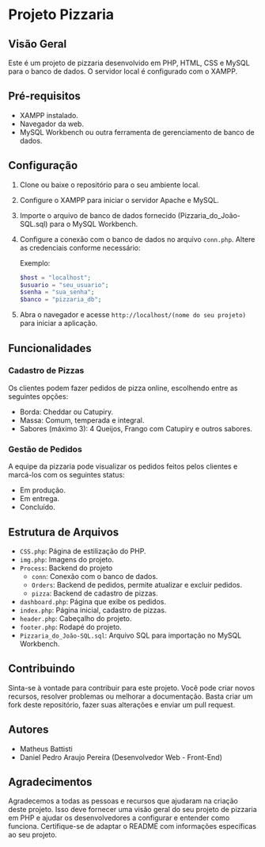 
# Projeto Pizzaria

## Visão Geral

Este é um projeto de pizzaria desenvolvido em PHP, HTML, CSS e MySQL para o banco de dados. O servidor local é configurado com o XAMPP.

## Pré-requisitos

- XAMPP instalado.
- Navegador da web.
- MySQL Workbench ou outra ferramenta de gerenciamento de banco de dados.

## Configuração

1. Clone ou baixe o repositório para o seu ambiente local.
2. Configure o XAMPP para iniciar o servidor Apache e MySQL.
3. Importe o arquivo de banco de dados fornecido (Pizzaria_do_João-SQL.sql) para o MySQL Workbench.
4. Configure a conexão com o banco de dados no arquivo `conn.php`. Altere as credenciais conforme necessário:

   Exemplo:
   ```php
   $host = "localhost";
   $usuario = "seu_usuario";
   $senha = "sua_senha";
   $banco = "pizzaria_db";
   ```

5. Abra o navegador e acesse `http://localhost/(nome do seu projeto)` para iniciar a aplicação.

## Funcionalidades

### Cadastro de Pizzas

Os clientes podem fazer pedidos de pizza online, escolhendo entre as seguintes opções:

- Borda: Cheddar ou Catupiry.
- Massa: Comum, temperada e integral.
- Sabores (máximo 3): 4 Queijos, Frango com Catupiry e outros sabores.

### Gestão de Pedidos

A equipe da pizzaria pode visualizar os pedidos feitos pelos clientes e marcá-los com os seguintes status:

- Em produção.
- Em entrega.
- Concluído.

## Estrutura de Arquivos

- `CSS.php`: Página de estilização do PHP.
- `img.php`: Imagens do projeto.
- `Process`: Backend do projeto
  - `conn`: Conexão com o banco de dados.
  - `Orders`: Backend de pedidos, permite atualizar e excluir pedidos.
  - `pizza`: Backend de cadastro de pizzas.
- `dashboard.php`: Página que exibe os pedidos.
- `index.php`: Página inicial, cadastro de pizzas.
- `header.php`: Cabeçalho do projeto.
- `footer.php`: Rodapé do projeto.
- `Pizzaria_do_João-SQL.sql`: Arquivo SQL para importação no MySQL Workbench.

## Contribuindo

Sinta-se à vontade para contribuir para este projeto. Você pode criar novos recursos, resolver problemas ou melhorar a documentação. Basta criar um fork deste repositório, fazer suas alterações e enviar um pull request.

## Autores

- Matheus Battisti
- Daniel Pedro Araujo Pereira (Desenvolvedor Web - Front-End)

## Agradecimentos

Agradecemos a todas as pessoas e recursos que ajudaram na criação deste projeto. Isso deve fornecer uma visão geral do seu projeto de pizzaria em PHP e ajudar os desenvolvedores a configurar e entender como funciona. Certifique-se de adaptar o README com informações específicas ao seu projeto.
```